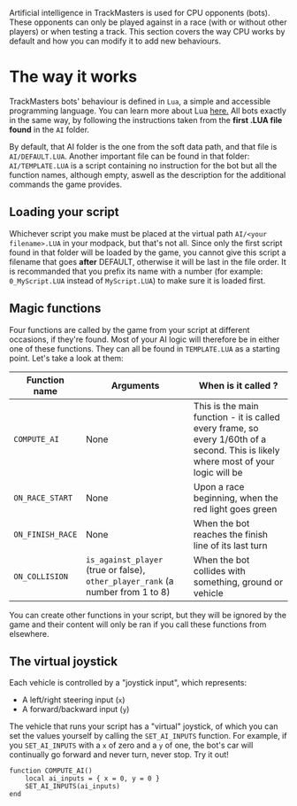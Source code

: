 <!-- TITLE:Create AIs -->

Artificial intelligence in TrackMasters is used for CPU opponents (bots). These opponents can only be played against in a race (with or without other players) or when testing a track.
This section covers the way CPU works by default and how you can modify it to add new behaviours.

# The way it works
TrackMasters bots' behaviour is defined in `Lua`, a simple and accessible programming language. You can learn more about Lua [here.](https://www.lua.org/pil/1.html)
All bots exactly in the same way, by following the instructions taken from the **first .LUA file found** in the `AI` folder.

By default, that AI folder is the one from the soft data path, and that file is `AI/DEFAULT.LUA`.
Another important file can be found in that folder: `AI/TEMPLATE.LUA` is a script containing no instruction for the bot but all the function names, although empty, aswell as the description for the additional commands the game provides.

## Loading your script
Whichever script you make must be placed at the virtual path `AI/<your filename>.LUA` in your modpack, but that's not all.
Since only the first script found in that folder will be loaded by the game, you cannot give this script a filename that goes **after** DEFAULT, otherwise it will be last in the file order.
It is recommanded that you prefix its name with a number (for example:  `0_MyScript.LUA`  instead of `MyScript.LUA`) to make sure it is loaded first.
## Magic functions
Four functions are called by the game from your script at different occasions, if they're found. Most of your AI logic will therefore be in either one of these functions. They can all be found in `TEMPLATE.LUA` as a starting point. 
Let's take a look at them:

| Function name | Arguments | When is it called ? |
| -------- | -------- | --------- |
| `COMPUTE_AI`   | None  | This is the main function - it is called every frame, so every 1/60th of a second. This is likely where most of your logic will be | 
| `ON_RACE_START`   |  None  | Upon a race beginning, when the red light goes green     | 
| `ON_FINISH_RACE`   | None  | When the bot reaches the finish line of its last turn     | 
| `ON_COLLISION`   | `is_against_player` (true or false),  `other_player_rank` (a number from 1 to 8)  | When the bot collides with something, ground or vehicle     | 

You can create other functions in your script, but they will be ignored by the game and their content will only be ran if you call these functions from elsewhere.

## The virtual joystick
Each vehicle is controlled by a "joystick input", which represents:
* A left/right steering input (`x`)
* A forward/backward input (`y`)

The vehicle that runs your script has a "virtual" joystick, of which you can set the values yourself by calling the `SET_AI_INPUTS` function.
For example, if you `SET_AI_INPUTS` with a `x` of zero and a `y` of one, the bot's car will continually go forward and never turn, never stop. Try it out!

```
function COMPUTE_AI()
    local ai_inputs = { x = 0, y = 0 }
    SET_AI_INPUTS(ai_inputs)
end
```